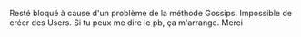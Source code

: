 
Resté bloqué à cause d'un problème de la méthode Gossips.
Impossible de créer des Users.
Si tu peux me dire le pb, ça m'arrange.
Merci
